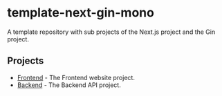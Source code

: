 # template-next-gin-mono

A template repository with sub projects of the Next.js project and the Gin project.

## Projects

- [Frontend](frontend) - The Frontend website project.
- [Backend](backend) - The Backend API project.
